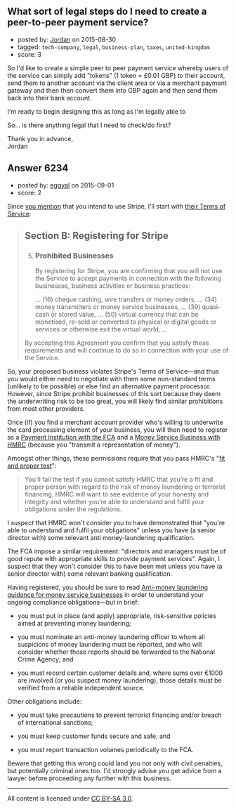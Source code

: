 ## What sort of legal steps do I need to create a peer-to-peer payment service?

- posted by: [Jordan](https://stackexchange.com/users/6836433/jordan) on 2015-08-30
- tagged: `tech-company`, `legal`, `business-plan`, `taxes`, `united-kingdom`
- score: 3

So I'd like to create a simple peer to peer payment service whereby users of the service can simply add "tokens" (1 token = £0.01 GBP) to their account, send them to another account via the client area or via a merchant payment gateway and then then convert them into GBP again and then send them back into their bank account.

I'm ready to begin designing this as long as I'm legally able to

So... is there anything legal that I need to check/do first?

Thank you in advance, <br />
Jordan


## Answer 6234

- posted by: [eggyal](https://stackexchange.com/users/310184/eggyal) on 2015-09-01
- score: 2

Since [you mention](https://startups.stackexchange.com/questions/6228/what-sort-of-legal-steps-do-i-need-to-create-a-peer-to-peer-payment-service#comment6242_6228) that you intend to use Stripe, I'll start with [their Terms of Service](https://stripe.com/gb/terms#prohibited-businesses):

> ## Section B: Registering for Stripe ##
> 
> 5. ### Prohibited Businesses ###
> 
>     By registering for Stripe, you are confirming that you will not use the Service to accept payments in connection with the following businesses, business activities or business practices:
> 
>     ... (16) cheque cashing, wire transfers or money orders, ... (34) money transmitters or money service businesses, ... (39) quasi-cash or stored value, ... (50) virtual currency that can be monetised, re-sold or converted to physical or digital goods or services or otherwise exit the virtual world, ...
> 
>   By accepting this Agreement you confirm that you satisfy these requirements and will continue to do so in connection with your use of the Service.

So, your proposed business violates Stripe's Terms of Service—and thus you would either need to negotiate with them some non-standard terms (unlikely to be possible) or else find an alternative payment processor.  However, since Stripe prohibit businesses of this sort because they deem the underwriting risk to be too great, you will likely find similar prohibitions from most other providers.

Once (if) you find a merchant account provider who's willing to underwrite the card processing element of your business, you will then need to register as a [Payment Institution with the FCA](https://small-firms.fca.org.uk/apply-become-payment-institution-pi/apply-become-small-payment-institution-pi) and a [Money Service Business with HMRC](https://www.gov.uk/guidance/money-laundering-regulations-register-with-hmrc) (because you "transmit a representation of money").

Amongst other things, these permissions require that you pass HMRC's "[fit and proper test](https://www.gov.uk/guidance/money-laundering-regulations-apply-for-the-fit-and-proper-test)":

> You’ll fail the test if you cannot satisfy HMRC that you’re a fit and proper person with regard to the risk of money laundering or terrorist financing. HMRC will want to see evidence of your honesty and integrity and whether you’re able to understand and fulfil your obligations under the regulations.

I *suspect* that HMRC won't consider you to have demonstrated that "you're able to understand and fulfil your obligations" unless you have (a senior director with) some relevant anti money-laundering qualification.

The FCA impose a similar requirement: "directors and managers must be of good repute with appropriate skills to provide payment services".  Again, I suspect that they won't consider this to have been met unless you have (a senior director with) some relevant banking qualification.

Having registered, you should be sure to read [Anti-money laundering guidance for money service businesses](https://www.gov.uk/government/publications/anti-money-laundering-guidance-for-money-service-businesses) in order to understand your ongoing compliance obligations&mdash;but in brief:

* you must put in place (and apply) appropriate, risk-sensitive policies aimed at preventing money laundering;

* you must nominate an anti-money laundering officer to whom all suspicions of money laundering must be reported, and who will consider whether those reports should be forwarded to the National Crime Agency; and

* you must record certain customer details and, where sums over €1000 are involved (or you suspect money laundering), those details must be verified from a reliable independent source.

Other obligations include:

* you must take precautions to prevent terrorist financing and/or breach of international sanctions;

* you must keep customer funds secure and safe; and

* you must report transaction volumes periodically to the FCA.

Beware that getting this wrong could land you not only with civil penalties, but potentially criminal ones too.  I'd strongly advise you get advice from a lawyer before proceeding any further with this business.



---

All content is licensed under [CC BY-SA 3.0](https://creativecommons.org/licenses/by-sa/3.0/).
